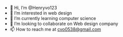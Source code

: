- 👋 Hi, I’m @Henryvo123
- 👀 I’m interested in web design
- 🌱 I’m currently learning computer science
- 💞️ I’m looking to collaborate on Web design company
- 📫 How to reach me at cvo0538@gmail.com

<!---
Henryvo123/Henryvo123 is a ✨ special ✨ repository because its `README.md` (this file) appears on your GitHub profile.
You can click the Preview link to take a look at your changes.
--->
